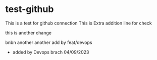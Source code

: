 # test-github
This is a test for github connection 
This is Extra addition 
line for check

this is another change

bnbn
another
another add by feat/devops
* added by Devops brach 04/09/2023
